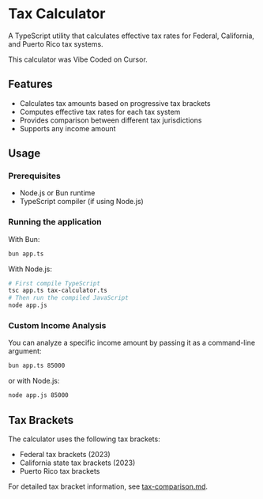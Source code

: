 # Tax Calculator

A TypeScript utility that calculates effective tax rates for Federal, California, and Puerto Rico tax systems.

This calculator was Vibe Coded on Cursor.

## Features

- Calculates tax amounts based on progressive tax brackets
- Computes effective tax rates for each tax system
- Provides comparison between different tax jurisdictions
- Supports any income amount

## Usage

### Prerequisites

- Node.js or Bun runtime
- TypeScript compiler (if using Node.js)

### Running the application

With Bun:
```bash
bun app.ts
```

With Node.js:
```bash
# First compile TypeScript
tsc app.ts tax-calculator.ts
# Then run the compiled JavaScript
node app.js
```

### Custom Income Analysis

You can analyze a specific income amount by passing it as a command-line argument:

```bash
bun app.ts 85000
```

or with Node.js:

```bash
node app.js 85000
```

## Tax Brackets

The calculator uses the following tax brackets:

- Federal tax brackets (2023)
- California state tax brackets (2023)
- Puerto Rico tax brackets

For detailed tax bracket information, see [tax-comparison.md](./tax-comparison.md).
